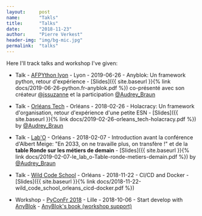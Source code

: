 ```yaml
---
layout:     post
name:       "Takls"
title:      "Talks"
date:       "2018-11-23"
author:     "Pierre Verkest"
header-img: "img/bg-mic.jpg"
permalink:  "talks"
---
```


Here I'll track talks and workshop I've given:

* Talk -
  [AFPYthon lyon](https://twitter.com/python_lyon) -
  Lyon -
  2019-06-26 -
  Anyblok: Un framework python, retour d'expérience -
  [Slides]({{ site.baseurl }}{% link docs/2019-06-26-python.fr-anyblok.pdf
 %}) co-présenté avec son créateur [@jssuzanne](https://twitter.com/jssuzanne)
 et la participation [@Audrey_Braun](https://twitter.com/Audrey_Braun)

* Talk -
  [Orléans Tech](https://orleans-tech.com/) -
  Orléans -
  2018-02-26 -
  Holacracy: Un framework d'organisation, retour d'expérience d'une petite ESN -
  [Slides]({{ site.baseurl }}{% link docs/2019-02-26-orleans_tech-holacracy.pdf %}) by [@Audrey_Braun](https://twitter.com/Audrey_Braun)

* Talk -
  [Lab'O](http://www.le-lab-o.fr/) -
  Orléans -
  2018-02-07 -
  Introduction avant la conférence d'Albert Meige: "En 2033, on ne travaille plus, on transfère !" et de la **table Ronde sur les métiers de demain** -
  [Slides]({{ site.baseurl }}{% link docs/2019-02-07-le_lab_o-Table-ronde-metiers-demain.pdf %}) by [@Audrey_Braun](https://twitter.com/Audrey_Braun)


* Talk -
  [Wild Code School](https://wildcodeschool.fr/orleans/) -
  Orléans -
  2018-11-22 -
  CI/CD and Docker -
  [Slides]({{ site.baseurl }}{% link docs/2018-11-22-wild_code_school_orleans_cicd-docker.pdf %})

[comment]: <> (source: https://docs.google.com/presentation/d/1Ax5PRpeIK4DQP8X3YtvYkiRtSThsyjoxedjrYKOpQpk/)


* Workshop -
  [PyConFr 2018](https://www.pycon.fr/2018/) -
  Lille -
  2018-10-06 -
  Start develop with [AnyBlok](http://github.com/anyblok) -
  [AnyBlok's book (workshop support)](https://anyblok.gitbooks.io/anyblok-book/en/)
